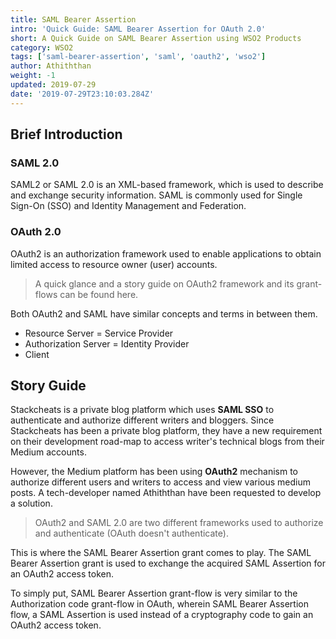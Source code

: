 ```yaml
---
title: SAML Bearer Assertion
intro: 'Quick Guide: SAML Bearer Assertion for OAuth 2.0'
short: A Quick Guide on SAML Bearer Assertion using WSO2 Products
category: WSO2
tags: ['saml-bearer-assertion', 'saml', 'oauth2', 'wso2']
author: Athiththan
weight: -1
updated: 2019-07-29
date: '2019-07-29T23:10:03.284Z'
---
```


## Brief Introduction

### SAML 2.0

SAML2 or SAML 2.0 is an XML-based framework, which is used to describe and exchange security information. SAML is commonly used for Single Sign-On (SSO) and Identity Management and Federation.

### OAuth 2.0

OAuth2 is an authorization framework used to enable applications to obtain limited access to resource owner (user) accounts.

> A quick glance and a story guide on OAuth2 framework and its grant-flows can be found here.

Both OAuth2 and SAML have similar concepts and terms in between them.

* Resource Server = Service Provider
* Authorization Server = Identity Provider
* Client

## Story Guide

Stackcheats is a private blog platform which uses **SAML SSO** to authenticate and authorize different writers and bloggers. Since Stackcheats has been a private blog platform, they have a new requirement on their development road-map to access writer's technical blogs from their  Medium accounts.

However, the Medium platform has been using **OAuth2** mechanism to authorize different users and writers to access and view various medium posts. A tech-developer named Athiththan have been requested to develop a solution.

> OAuth2 and SAML 2.0 are two different frameworks used to authorize and authenticate (OAuth doesn't authenticate).

This is where the SAML Bearer Assertion grant comes to play. The SAML Bearer Assertion grant is used to exchange the acquired SAML Assertion for an OAuth2 access token.

To simply put, SAML Bearer Assertion grant-flow is very similar to the Authorization code grant-flow in OAuth, wherein SAML Bearer Assertion flow, a SAML Assertion is used instead of a cryptography code to gain an OAuth2 access token.
